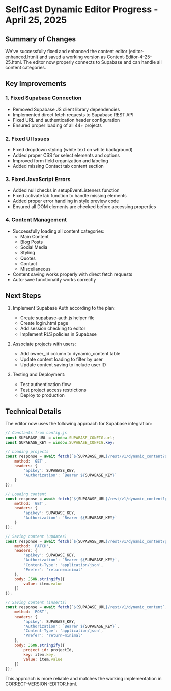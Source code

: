 # SelfCast Dynamic Editor Progress - April 25, 2025

## Summary of Changes

We've successfully fixed and enhanced the content editor (editor-enhanced.html) and saved a working version as Content-Editor-4-25-25.html. The editor now properly connects to Supabase and can handle all content categories.

## Key Improvements

### 1. Fixed Supabase Connection
- Removed Supabase JS client library dependencies
- Implemented direct fetch requests to Supabase REST API
- Fixed URL and authentication header configuration
- Ensured proper loading of all 44+ projects

### 2. Fixed UI Issues
- Fixed dropdown styling (white text on white background)
- Added proper CSS for select elements and options
- Improved form field organization and labeling
- Added missing Contact tab content section

### 3. Fixed JavaScript Errors
- Added null checks in setupEventListeners function
- Fixed activateTab function to handle missing elements
- Added proper error handling in style preview code
- Ensured all DOM elements are checked before accessing properties

### 4. Content Management
- Successfully loading all content categories:
  - Main Content
  - Blog Posts
  - Social Media
  - Styling
  - Quotes
  - Contact
  - Miscellaneous
- Content saving works properly with direct fetch requests
- Auto-save functionality works correctly

## Next Steps

1. Implement Supabase Auth according to the plan:
   - Create supabase-auth.js helper file
   - Create login.html page
   - Add session checking to editor
   - Implement RLS policies in Supabase

2. Associate projects with users:
   - Add owner_id column to dynamic_content table
   - Update content loading to filter by user
   - Update content saving to include user ID

3. Testing and Deployment:
   - Test authentication flow
   - Test project access restrictions
   - Deploy to production

## Technical Details

The editor now uses the following approach for Supabase integration:

```javascript
// Constants from config.js
const SUPABASE_URL = window.SUPABASE_CONFIG.url;
const SUPABASE_KEY = window.SUPABASE_CONFIG.key;

// Loading projects
const response = await fetch(`${SUPABASE_URL}/rest/v1/dynamic_content?select=project_id`, {
    method: 'GET',
    headers: {
        'apikey': SUPABASE_KEY,
        'Authorization': `Bearer ${SUPABASE_KEY}`
    }
});

// Loading content
const response = await fetch(`${SUPABASE_URL}/rest/v1/dynamic_content?project_id=eq.${encodeURIComponent(projectId)}&select=*`, {
    method: 'GET',
    headers: {
        'apikey': SUPABASE_KEY,
        'Authorization': `Bearer ${SUPABASE_KEY}`
    }
});

// Saving content (updates)
const response = await fetch(`${SUPABASE_URL}/rest/v1/dynamic_content?project_id=eq.${encodeURIComponent(projectId)}&key=eq.${encodeURIComponent(item.key)}`, {
    method: 'PATCH',
    headers: {
        'apikey': SUPABASE_KEY,
        'Authorization': `Bearer ${SUPABASE_KEY}`,
        'Content-Type': 'application/json',
        'Prefer': 'return=minimal'
    },
    body: JSON.stringify({
        value: item.value
    })
});

// Saving content (inserts)
const response = await fetch(`${SUPABASE_URL}/rest/v1/dynamic_content`, {
    method: 'POST',
    headers: {
        'apikey': SUPABASE_KEY,
        'Authorization': `Bearer ${SUPABASE_KEY}`,
        'Content-Type': 'application/json',
        'Prefer': 'return=minimal'
    },
    body: JSON.stringify({
        project_id: projectId,
        key: item.key,
        value: item.value
    })
});
```

This approach is more reliable and matches the working implementation in CORRECT-VERSION-EDITOR.html.
